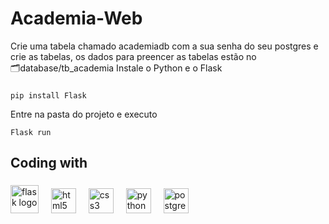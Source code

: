 # Academia-Web

<p align="left">Crie uma tabela chamado academiadb com a sua senha do seu postgres e crie as tabelas, os dados para preencer as tabelas estão no <br> 🗂database/tb_academia Instale o Python e o Flask</p>

###
```
pip install Flask
```
<p align="left">Entre na pasta do projeto e executo</p>

```
Flask run
```

###

<h2 align="left">Coding with</h2>

###

<div align="left">
  
  <img src="https://devicons.railway.app/i/flask-light.svg" height="45" alt="flask logo"  />
  <img width="12" />
  <img src="https://cdn.jsdelivr.net/gh/devicons/devicon/icons/html5/html5-original.svg" height="40" alt="html5 logo"  />
  <img width="12" />
  <img src="https://cdn.jsdelivr.net/gh/devicons/devicon/icons/css3/css3-original.svg" height="40" alt="css3 logo"  />
  <img width="12" />
  <img src="https://cdn.jsdelivr.net/gh/devicons/devicon/icons/python/python-original.svg" height="40" alt="python logo"  />
  <img width="12" />
  <img src="https://cdn.jsdelivr.net/gh/devicons/devicon/icons/postgresql/postgresql-original.svg" height="40" alt="postgresql logo"  />
</div>

###
